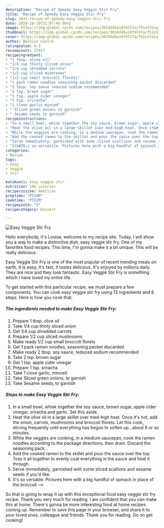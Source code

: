 ```yaml
---
description: "Recipe of Speedy Easy Veggie Stir Fry"
title: "Recipe of Speedy Easy Veggie Stir Fry"
slug: 3641-recipe-of-speedy-easy-veggie-stir-fry
date: 2020-10-10T21:07:44.004Z
image: https://img-global.cpcdn.com/recipes/3018ddba10f9737a/751x532cq70/easy-veggie-stir-fry-recipe-main-photo.jpg
thumbnail: https://img-global.cpcdn.com/recipes/3018ddba10f9737a/751x532cq70/easy-veggie-stir-fry-recipe-main-photo.jpg
cover: https://img-global.cpcdn.com/recipes/3018ddba10f9737a/751x532cq70/easy-veggie-stir-fry-recipe-main-photo.jpg
author: Bernice Castro
ratingvalue: 4.3
reviewcount: 27427
recipeingredient:
- "1 tbsp. olive oil"
- "1/4 cup thinly sliced onion"
- "1/4 cup shredded carrots"
- "1/2 cup sliced mushrooms"
- "1/2 cup small broccoli florets"
- "1 pack ramen noodles seasoning packet discarded"
- "2 tbsp. soy sauce reduced sodium recommended"
- "2 tsp. brown sugar"
- "1 tsp. apple cider vinegar"
- "1 tsp. sriracha"
- "1 clove garlic minced"
- " Sliced green onions to garnish"
- " Sesame seeds to garnish"
recipeinstructions:
- "In a small bowl, whisk together the soy sauce, brown sugar, apple cider vinegar, sriracha and garlic. Set this aside."
- "Heat the olive oil in a large skillet over med-high heat. Once it&#39;s hot, add the onion, carrots, mushrooms and broccoli florets. Let this cook, stirring frequently until everything has begun to soften up...about 8 or so minutes."
- "While the veggies are cooking, in a medium saucepan, cook the ramen noodles according to the package directions, then drain. Discard the seasoning pack."
- "Add the cooked ramen to the skillet and pour the sauce over the top. Toss it all together to evenly coat everything in the sauce and heat it through."
- "Serve immediately, garnished with some sliced scallions and sesame seeds if you&#39;d like."
- "It&#39;s so versatile. Pictures here with a big handful of spinach in place of the broccoli --&gt;"
categories:
- Recipe
tags:
- easy
- veggie
- stir

katakunci: easy veggie stir 
nutrition: 196 calories
recipecuisine: American
preptime: "PT14M"
cooktime: "PT52M"
recipeyield: "3"
recipecategory: Dessert

---
```



![Easy Veggie Stir Fry](https://img-global.cpcdn.com/recipes/3018ddba10f9737a/751x532cq70/easy-veggie-stir-fry-recipe-main-photo.jpg)

Hello everybody, it's Louise, welcome to my recipe site. Today, I will show you a way to make a distinctive dish, easy veggie stir fry. One of my favorites food recipes. This time, I'm gonna make it a bit unique. This will be really delicious.



Easy Veggie Stir Fry is one of the most popular of recent trending meals on earth. It is easy, it's fast, it tastes delicious. It's enjoyed by millions daily. They are nice and they look fantastic. Easy Veggie Stir Fry is something which I have loved my entire life.


To get started with this particular recipe, we must prepare a few components. You can cook easy veggie stir fry using 13 ingredients and 6 steps. Here is how you cook that.

<!--inarticleads1-->

##### The ingredients needed to make Easy Veggie Stir Fry:

1. Prepare 1 tbsp. olive oil
1. Take 1/4 cup thinly sliced onion
1. Get 1/4 cup shredded carrots
1. Prepare 1/2 cup sliced mushrooms
1. Make ready 1/2 cup small broccoli florets
1. Get 1 pack ramen noodles, seasoning packet discarded
1. Make ready 2 tbsp. soy sauce, reduced sodium recommended
1. Take 2 tsp. brown sugar
1. Get 1 tsp. apple cider vinegar
1. Prepare 1 tsp. sriracha
1. Take 1 clove garlic, minced
1. Take  Sliced green onions, to garnish
1. Take  Sesame seeds, to garnish




<!--inarticleads2-->

##### Steps to make Easy Veggie Stir Fry:

1. In a small bowl, whisk together the soy sauce, brown sugar, apple cider vinegar, sriracha and garlic. Set this aside.
1. Heat the olive oil in a large skillet over med-high heat. Once it&#39;s hot, add the onion, carrots, mushrooms and broccoli florets. Let this cook, stirring frequently until everything has begun to soften up...about 8 or so minutes.
1. While the veggies are cooking, in a medium saucepan, cook the ramen noodles according to the package directions, then drain. Discard the seasoning pack.
1. Add the cooked ramen to the skillet and pour the sauce over the top. Toss it all together to evenly coat everything in the sauce and heat it through.
1. Serve immediately, garnished with some sliced scallions and sesame seeds if you&#39;d like.
1. It&#39;s so versatile. Pictures here with a big handful of spinach in place of the broccoli --&gt;




So that is going to wrap it up with this exceptional food easy veggie stir fry recipe. Thank you very much for reading. I am confident that you can make this at home. There's gonna be more interesting food at home recipes coming up. Remember to save this page in your browser, and share it to your loved ones, colleague and friends. Thank you for reading. Go on get cooking!

